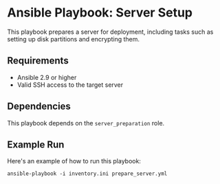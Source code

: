 # Ansible Playbook: Server Setup

This playbook prepares a server for deployment, including tasks such as setting up disk partitions and encrypting them.

## Requirements

- Ansible 2.9 or higher
- Valid SSH access to the target server

## Dependencies

This playbook depends on the `server_preparation` role.

## Example Run

Here's an example of how to run this playbook:

    ansible-playbook -i inventory.ini prepare_server.yml
